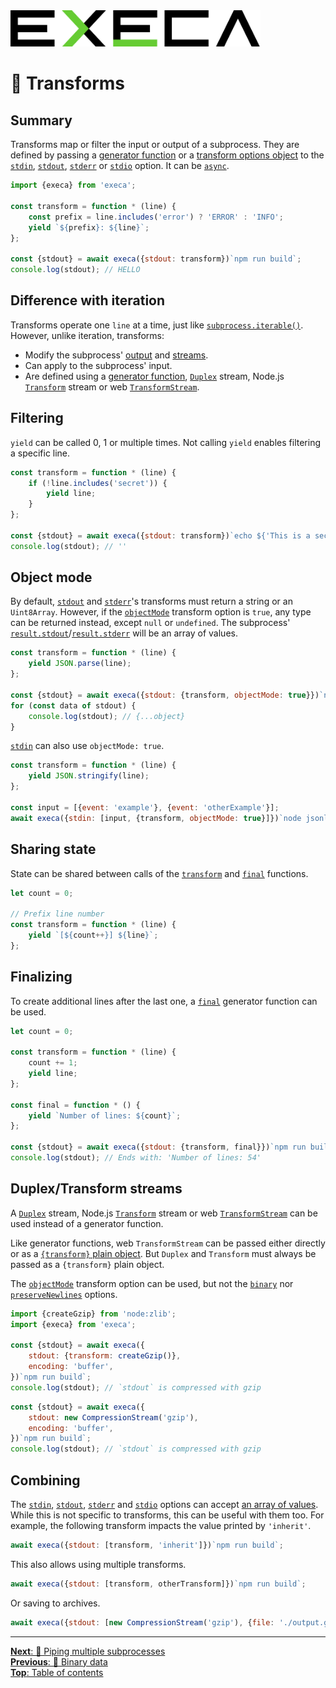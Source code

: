 <picture>
	<source media="(prefers-color-scheme: dark)" srcset="../media/logo_dark.svg">
	<img alt="execa logo" src="../media/logo.svg" width="400">
</picture>
<br>

# 🧙 Transforms

## Summary

Transforms map or filter the input or output of a subprocess. They are defined by passing a [generator function](https://developer.mozilla.org/en-US/docs/Web/JavaScript/Reference/Statements/function*) or a [transform options object](api.md#transform-options) to the [`stdin`](api.md#optionsstdin), [`stdout`](api.md#optionsstdout), [`stderr`](api.md#optionsstderr) or [`stdio`](api.md#optionsstdio) option. It can be [`async`](https://developer.mozilla.org/en-US/docs/Web/JavaScript/Reference/Statements/async_function*).

```js
import {execa} from 'execa';

const transform = function * (line) {
	const prefix = line.includes('error') ? 'ERROR' : 'INFO';
	yield `${prefix}: ${line}`;
};

const {stdout} = await execa({stdout: transform})`npm run build`;
console.log(stdout); // HELLO
```

## Difference with iteration

Transforms operate one `line` at a time, just like [`subprocess.iterable()`](lines.md#progressive-splitting). However, unlike iteration, transforms:
- Modify the subprocess' [output](api.md#resultstdout) and [streams](api.md#subprocessstdout).
- Can apply to the subprocess' input.
- Are defined using a [generator function](#summary), [`Duplex`](#duplextransform-streams) stream, Node.js [`Transform`](#duplextransform-streams) stream or web [`TransformStream`](#duplextransform-streams).

## Filtering

`yield` can be called 0, 1 or multiple times. Not calling `yield` enables filtering a specific line.

```js
const transform = function * (line) {
	if (!line.includes('secret')) {
		yield line;
	}
};

const {stdout} = await execa({stdout: transform})`echo ${'This is a secret'}`;
console.log(stdout); // ''
```

## Object mode

By default, [`stdout`](api.md#optionsstdout) and [`stderr`](api.md#optionsstderr)'s transforms must return a string or an `Uint8Array`. However, if the [`objectMode`](api.md#transformoptionsobjectmode) transform option is `true`, any type can be returned instead, except `null` or `undefined`. The subprocess' [`result.stdout`](api.md#resultstdout)/[`result.stderr`](api.md#resultstderr) will be an array of values.

```js
const transform = function * (line) {
	yield JSON.parse(line);
};

const {stdout} = await execa({stdout: {transform, objectMode: true}})`node jsonlines-output.js`;
for (const data of stdout) {
	console.log(stdout); // {...object}
}
```

[`stdin`](api.md#optionsstdin) can also use `objectMode: true`.

```js
const transform = function * (line) {
	yield JSON.stringify(line);
};

const input = [{event: 'example'}, {event: 'otherExample'}];
await execa({stdin: [input, {transform, objectMode: true}]})`node jsonlines-input.js`;
```

## Sharing state

State can be shared between calls of the [`transform`](api.md#transformoptionstransform) and [`final`](api.md#transformoptionsfinal) functions.

```js
let count = 0;

// Prefix line number
const transform = function * (line) {
	yield `[${count++}] ${line}`;
};
```

## Finalizing

To create additional lines after the last one, a [`final`](api.md#transformoptionsfinal) generator function can be used.

```js
let count = 0;

const transform = function * (line) {
	count += 1;
	yield line;
};

const final = function * () {
	yield `Number of lines: ${count}`;
};

const {stdout} = await execa({stdout: {transform, final}})`npm run build`;
console.log(stdout); // Ends with: 'Number of lines: 54'
```

## Duplex/Transform streams

A [`Duplex`](https://nodejs.org/api/stream.html#class-streamduplex) stream, Node.js [`Transform`](https://nodejs.org/api/stream.html#class-streamtransform) stream or web [`TransformStream`](https://developer.mozilla.org/en-US/docs/Web/API/TransformStream) can be used instead of a generator function.

Like generator functions, web `TransformStream` can be passed either directly or as a [`{transform}` plain object](api.md#transform-options). But `Duplex` and `Transform` must always be passed as a `{transform}` plain object.

The [`objectMode`](#object-mode) transform option can be used, but not the [`binary`](api.md#transformoptionsbinary) nor [`preserveNewlines`](api.md#transformoptionspreservenewlines) options.

```js
import {createGzip} from 'node:zlib';
import {execa} from 'execa';

const {stdout} = await execa({
	stdout: {transform: createGzip()},
	encoding: 'buffer',
})`npm run build`;
console.log(stdout); // `stdout` is compressed with gzip
```

```js
const {stdout} = await execa({
	stdout: new CompressionStream('gzip'),
	encoding: 'buffer',
})`npm run build`;
console.log(stdout); // `stdout` is compressed with gzip
```

## Combining

The [`stdin`](api.md#optionsstdin), [`stdout`](api.md#optionsstdout), [`stderr`](api.md#optionsstderr) and [`stdio`](api.md#optionsstdio) options can accept [an array of values](output.md#multiple-targets). While this is not specific to transforms, this can be useful with them too. For example, the following transform impacts the value printed by `'inherit'`.

```js
await execa({stdout: [transform, 'inherit']})`npm run build`;
```

This also allows using multiple transforms.

```js
await execa({stdout: [transform, otherTransform]})`npm run build`;
```

Or saving to archives.

```js
await execa({stdout: [new CompressionStream('gzip'), {file: './output.gz'}]})`npm run build`;
```

<hr>

[**Next**: 🔀 Piping multiple subprocesses](pipe.md)\
[**Previous**: 🤖 Binary data](binary.md)\
[**Top**: Table of contents](../readme.md#documentation)
